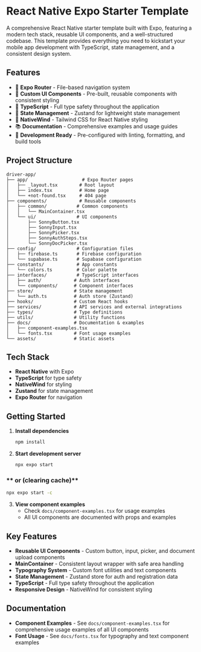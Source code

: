 # React Native Expo Starter Template

A comprehensive React Native starter template built with Expo, featuring a modern tech stack, reusable UI components, and a well-structured codebase. This template provides everything you need to kickstart your mobile app development with TypeScript, state management, and a consistent design system.

## Features

- 🚀 **Expo Router** - File-based navigation system
- 🎨 **Custom UI Components** - Pre-built, reusable components with consistent styling
- 📱 **TypeScript** - Full type safety throughout the application
- 🎯 **State Management** - Zustand for lightweight state management
- 🎨 **NativeWind** - Tailwind CSS for React Native styling
- 📚 **Documentation** - Comprehensive examples and usage guides
- 🔧 **Development Ready** - Pre-configured with linting, formatting, and build tools

## Project Structure

```
driver-app/
├── app/                    # Expo Router pages
│   ├── _layout.tsx        # Root layout
│   ├── index.tsx          # Home page
│   └── +not-found.tsx     # 404 page
├── components/            # Reusable components
│   ├── common/           # Common components
│   │   └── MainContainer.tsx
│   └── ui/               # UI components
│       ├── SonnyButton.tsx
│       ├── SonnyInput.tsx
│       ├── SonnyPicker.tsx
│       ├── SonnyAuthSteps.tsx
│       └── SonnyDocPicker.tsx
├── config/               # Configuration files
│   ├── firebase.ts       # Firebase configuration
│   └── supabase.ts       # Supabase configuration
├── constants/            # App constants
│   └── colors.ts         # Color palette
├── interfaces/           # TypeScript interfaces
│   ├── auth/            # Auth interfaces
│   └── components/      # Component interfaces
├── store/               # State management
│   └── auth.ts          # Auth store (Zustand)
├── hooks/               # Custom React hooks
├── services/            # API services and external integrations
├── types/               # Type definitions
├── utils/               # Utility functions
├── docs/                # Documentation & examples
│   ├── component-examples.tsx
│   └── fonts.tsx        # Font usage examples
└── assets/              # Static assets
```

## Tech Stack

- **React Native** with Expo
- **TypeScript** for type safety
- **NativeWind** for styling
- **Zustand** for state management
- **Expo Router** for navigation

## Getting Started

1. **Install dependencies**

   ```bash
   npm install
   ```

2. **Start development server**

   ```bash
   npx expo start
   ```

### ** or (clearing cache)**

```bash
npx expo start -c
```

3. **View component examples**
   - Check `docs/component-examples.tsx` for usage examples
   - All UI components are documented with props and examples

## Key Features

- **Reusable UI Components** - Custom button, input, picker, and document upload components
- **MainContainer** - Consistent layout wrapper with safe area handling
- **Typography System** - Custom font utilities and text components
- **State Management** - Zustand store for auth and registration data
- **TypeScript** - Full type safety throughout the application
- **Responsive Design** - NativeWind for consistent styling

## Documentation

- **Component Examples** - See `docs/component-examples.tsx` for comprehensive usage examples of all UI components
- **Font Usage** - See `docs/fonts.tsx` for typography and text component examples
